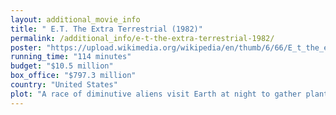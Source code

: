 ```yaml
---
layout: additional_movie_info
title: " E.T. The Extra Terrestrial (1982)"
permalink: /additional_info/e-t-the-extra-terrestrial-1982/
poster: "https://upload.wikimedia.org/wikipedia/en/thumb/6/66/E_t_the_extra_terrestrial_ver3.jpg/220px-E_t_the_extra_terrestrial_ver3.jpg"
running_time: "114 minutes"
budget: "$10.5 million"
box_office: "$797.3 million"
country: "United States"
plot: "A race of diminutive aliens visit Earth at night to gather plant specimens in a California forest. One alien, fascinated by the distant lights of a neighborhood, separates from the group, before U.S. government agents arrive and chase the startled creature. The aliens are forced to depart before the agents can find them, leaving their lone member behind. While the agents search the forest, the creature takes shelter in a shed belonging to the family of ten-year-old Elliott Taylor. Initially scared by the creature, who runs away, Elliott spends the following day leaving  a trail of Reese's Pieces to lure the alien back to the Taylor's home, where he hides the creature in his room.\n\nThe following morning, Elliott feigns illness to stay off school and play with the creature, whom he dubs E.T.  Elliott eventually introduces E.T. to his older brother, Michael, and five-year-old sister Gertie, who agree to keep E.T. hidden from their hardworking, single mother, Mary. When the children ask about his origins, E.T. displays telekinetic abilities by levitating several balls to represent his planetary system, and later demonstrates other extraordinary abilities by reviving a dead chrysanthemum and instantly healing a cut on Elliott's finger. As Elliott and the creature begin to bond, they start to share thoughts and emotions, the two being simultaneously startled when E.T. accidentally opens an umbrella in a different room.\n\nAt school, Elliott becomes intoxicated because, at home, E.T. is drinking beer and watching television. Sensing E.T.'s desire to be rescued, Elliott impulsively frees the frogs about to be vivisected in his biology class, inspiring the other children to follow his lead, and romantically kisses a girl he likes because E.T. is watching John Wayne kiss Maureen O'Hara in The Quiet Man (1952); Elliott is sent to the principal's office for his disruptive behavior. Inspired by a Buck Rogers comic strip, depicting the character calling for help with a communication device, E.T. is inspired to build a makeshift device to \"phone home\", using various parts around the Taylor home. E.T. also learns to speak English, and requests the children's help to build the device. They agree to help find the missing components, unaware that the agents have become suspicious they are harboring the alien.\n\nOn Halloween, the children disguise E.T. as a ghost and Elliott sneaks E.T. into the forest, where they set up the device to call E.T.'s people. Elliott begs E.T. to stay on Earth with him, before falling asleep and waking alone in the forest the following morning. He returns home to his worried family, while Michael searches for E.T., finding him pale and weakened in a culvert. He takes E.T. home, where Elliott is also growing weaker, and reveal the creature to Mary just before government agents invade and quarantine the house. The lead agent, Keys, asks for Elliott's help to save E.T., stating that meeting aliens was his childhood dream and he considers E.T's arrival a genuine miracle. However, E.T. dies while Elliott rapidly recovers. Left alone to say goodbye, Elliott tells E.T. that he loves him, but E.T.'s heart begins to glow and he is revived and restored to health. E.T. tells Elliott that his people are returning for him.\n\nElliott and Michael flee with E.T. on their bikes, flanked by Michael's friends who help them evade the pursuing authorities. Heading towards a roadblock, E.T. levitates the boys to safety and lands them in the forest. E.T.'s ship arrives, and he says goodbye to Michael and Gertie, who gifts him the chrysanthemum he previously revived. Elliott tearfully asks E.T. to stay, but E.T. places his glowing finger on Elliott's head and tells him that he will always be there. The children, Mary, and Keys observe as the ship blasts off into space, leaving a rainbow in the sky."
---
```

